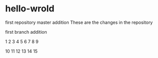 # hello-wrold
first repository
master addition
These are the changes in the repository

first branch addition


1
2
3
4
5
6
7
8
9

10
11
12
13
14
15

